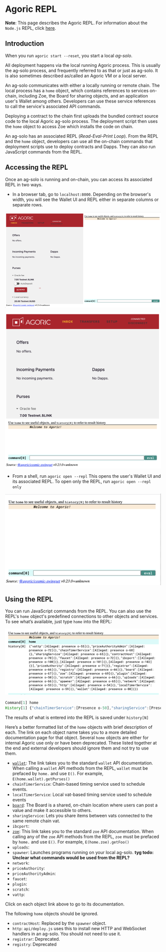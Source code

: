 # Agoric REPL

**Note**: This page describes the Agoric REPL. For information about the `Node.js` REPL, 
click [here](https://nodejs.org/api/repl.html).

## Introduction

When you run `agoric start --reset`, you start a local *ag-solo*. 

All deployment happens via the local running Agoric process. This is usually the 
ag-solo process, and frequently referred to as that or just as ag-solo. It is also 
sometimes described as/called an Agoric VM or a local server.

An ag-solo communicates with either a locally running or remote chain. The local process 
has a `home` object, which contains references to services on-chain, including Zoe, the 
Board for sharing objects, and an application user's Wallet among others. Developers can 
use these service references to call the service's associated API commands.

Deploying a contract to the chain first uploads the bundled contract source code to the 
local Agoric ag-solo process. The deployment script then uses the `home` object to access 
Zoe which installs the code on chain.

An ag-solo has an associated REPL (*Read-Eval-Print Loop*). From the REPL and the `home`
object, developers can use all the on-chain commands that deployment scripts use to 
deploy contracts and Dapps. They can also run JavaScript commands from the REPL. 

## Accessing the REPL

Once an ag-solo is running and on-chain, you can access its associated REPL
in two ways. 
- In a browser tab, go to `localhost:8000`. Depending on the browser's width, you
  will see the Wallet UI and REPL either in separate columns or separate rows.

![Wallet and REPL](./assets/walletAndREPLColumns.png)

![Wallet and REPL](./assets/walletAndREPLRows.png)

- From a shell, run `agoric open --repl` This opens the user's Wallet UI and its
  associated REPL. To open only the REPL, run `agoric open --repl only`

![REPL](./assets/REPL.png)

## Using the REPL

You can run JavaScript commands from the REPL. You can also use the REPL's 
`home` object's predefined connections to other objects and services. To see what’s 
available, just type `home` into the REPL:

![home](./assets/home.png)

```js
Command[1] home
History[1] {"chainTimerService":[Presence o-50],"sharingService":[Presence o-51],"contractHost":[Presence o-52],"ibcport":[Presence o-53],"registrar":[Presence o-54],"registry":[Presence o-55],"zoe":[Presence o-56],"localTimerService":[Presence o-57],"uploads":[Presence o-58],"spawner":[Presence o-59],"wallet":[Presence o-60],"network":[Presence o-61],"http":[Presence o-62]}
```
The results of what is entered into the REPL is saved under `history[N]`

Here’s a better formatted list of the `home` objects with brief description of each. The
link on each object name takes you to a more detailed documentation page for that object.
Several `home` objects are either for internal Agoric use only or have been deprecated. These
listed together at the end and external developers should ignore them and not try to use
them.

- [`wallet`](/wallet-api.md): The link takes you to the standard `wallet` API documentation. When calling
   a `wallet` API methods from the REPL, `wallet` must be prefaced by
   `home.` and use `E()`. For example, `E(home.wallet).getPurses()`   
- `chainTimerService`: Chain-based timing service used to schedule events.
- `localTimerService`: Local vat-based timing service used to schedule events 
- [`board`](./board.md): The Board is a shared, on-chain location where users can post a 
  value and make it accessible to others.
- `sharingService`: Lets you share items between vats connected to the same remote chain vat.
- `ibcport`:
- [`zoe`](/zoe/api/zoe.md): This link takes you
   to the standard `zoe` API documentation. When calling
   any of the `zoe` API methods from the REPL, `zoe` must be prefaced by
   `home.` and use `E()`. For example, `E(home.zoe).getFoo()` 
- `uploads`: 
- `spawner`: Launches programs running on your local ag-solo. **tyg todo: Unclear what commands would be used from the REPL?**
- `network`:
- `priceAuthority`:
- `priceAuthorityAdmin`:
- `faucet`:
- `plugin`:
- `scratch`:
- `vattp`:

Click on each object link above to go to its documentation.

The following `home` objects should be ignored.
- `contractHost`: Replaced by the `spawner` object.
- `http`: `api/deploy.js` uses this to install new HTTP and WebSocket handlers in an
   ag-solo.  You should not need to use it. 
- `registrar`: Deprecated.
- `registry`: Deprecated
